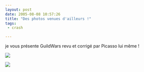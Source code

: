 ```yaml
---
layout: post
date: 2005-08-08 10:57:26
title: "Des photos venues d'ailleurs !"
tags:
 - crash

---
```


je vous présente GuildWars revu et corrigé par Picasso lui même ! 

![](/images/screens/gw.JPG)

![](/images/screens/cs_bug.JPG)
